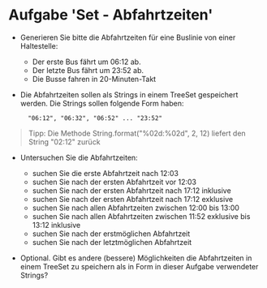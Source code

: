 # Aufgabe 'Set - Abfahrtzeiten'

- Generieren Sie bitte die Abfahrtzeiten für eine Buslinie von einer Haltestelle:
    - Der erste Bus fährt um 06:12 ab.
    - Der letzte Bus fährt um 23:52 ab.
    - Die Busse fahren in 20-Minuten-Takt


- Die Abfahrtzeiten sollen als Strings in einem TreeSet gespeichert werden. Die Strings sollen folgende Form haben:

    	"06:12", "06:32", "06:52" ... "23:52"

> Tipp: Die Methode String.format("%02d:%02d", 2, 12) liefert den String "02:12" zurück

- Untersuchen Sie die Abfahrtzeiten:
    - suchen Sie die erste Abfahrtzeit nach 12:03
    - suchen Sie nach der ersten Abfahrtzeit vor 12:03
    - suchen Sie nach der ersten Abfahrtzeit nach 17:12 inklusive
    - suchen Sie nach der ersten Abfahrtzeit nach 17:12 exklusive
    - suchen Sie nach allen Abfahrtzeiten zwischen 12:00 bis 13:00
    - suchen Sie nach allen Abfahrtzeiten zwischen 11:52 exklusive bis 13:12 inklusive
    - suchen Sie nach der erstmöglichen Abfahrtzeit
    - suchen Sie nach der letztmöglichen Abfahrtzeit


- Optional. Gibt es andere (bessere) Möglichkeiten die Abfahrtzeiten in einem TreeSet zu speichern als in Form in dieser Aufgabe verwendeter Strings?
